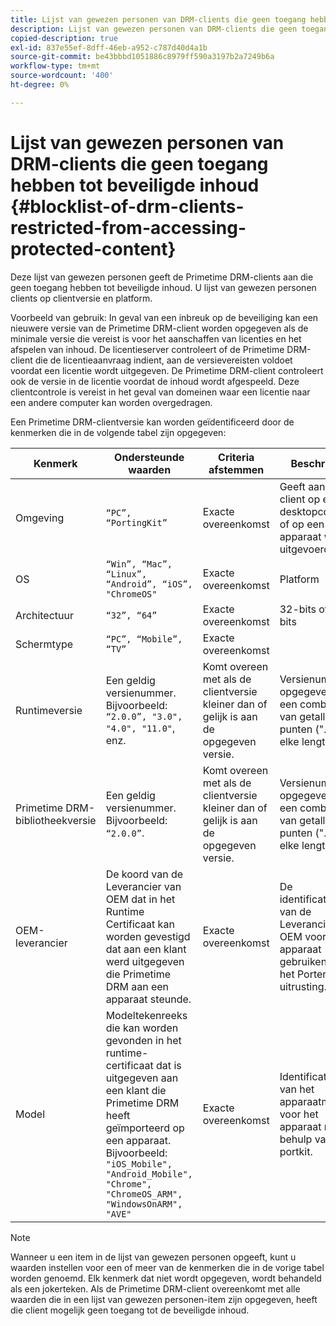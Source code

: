 ```yaml
---
title: Lijst van gewezen personen van DRM-clients die geen toegang hebben tot beveiligde inhoud
description: Lijst van gewezen personen van DRM-clients die geen toegang hebben tot beveiligde inhoud
copied-description: true
exl-id: 837e55ef-8dff-46eb-a952-c787d40d4a1b
source-git-commit: be43bbbd1051886c8979ff590a3197b2a7249b6a
workflow-type: tm+mt
source-wordcount: '400'
ht-degree: 0%

---
```


# Lijst van gewezen personen van DRM-clients die geen toegang hebben tot beveiligde inhoud {#blocklist-of-drm-clients-restricted-from-accessing-protected-content}

Deze lijst van gewezen personen geeft de Primetime DRM-clients aan die geen toegang hebben tot beveiligde inhoud. U lijst van gewezen personen clients op clientversie en platform.

Voorbeeld van gebruik: In geval van een inbreuk op de beveiliging kan een nieuwere versie van de Primetime DRM-client worden opgegeven als de minimale versie die vereist is voor het aanschaffen van licenties en het afspelen van inhoud. De licentieserver controleert of de Primetime DRM-client die de licentieaanvraag indient, aan de versievereisten voldoet voordat een licentie wordt uitgegeven. De Primetime DRM-client controleert ook de versie in de licentie voordat de inhoud wordt afgespeeld. Deze clientcontrole is vereist in het geval van domeinen waar een licentie naar een andere computer kan worden overgedragen.

Een Primetime DRM-clientversie kan worden geïdentificeerd door de kenmerken die in de volgende tabel zijn opgegeven:

| **Kenmerk** | **Ondersteunde waarden** | **Criteria afstemmen** | **Beschrijving** |
|---|---|---|---|
| Omgeving | `“PC”, “PortingKit”` | Exacte overeenkomst | Geeft aan of de client op een desktopcomputer of op een ander apparaat wordt uitgevoerd. |
| OS | `“Win”, “Mac”, “Linux”, “Android”, “iOS”, "ChromeOS"` | Exacte overeenkomst | Platform |
| Architectuur | `“32”, “64”` | Exacte overeenkomst | 32-bits of 64-bits |
| Schermtype | `“PC”, “Mobile”, “TV”` | Exacte overeenkomst |  |
| Runtimeversie | Een geldig versienummer. Bijvoorbeeld: `“2.0.0”, "3.0", "4.0", "11.0"`, enz. | Komt overeen met als de clientversie kleiner dan of gelijk is aan de opgegeven versie. | Versienummer is opgegeven als een combinatie van getallen en punten (&quot;.&quot;) van elke lengte. |
| Primetime DRM-bibliotheekversie | Een geldig versienummer. Bijvoorbeeld: `“2.0.0”`. | Komt overeen met als de clientversie kleiner dan of gelijk is aan de opgegeven versie. | Versienummer is opgegeven als een combinatie van getallen en punten (&quot;.&quot;) van elke lengte. |
| OEM-leverancier | De koord van de Leverancier van OEM dat in het Runtime Certificaat kan worden gevestigd dat aan een klant werd uitgegeven die Primetime DRM aan een apparaat steunde. | Exacte overeenkomst | De identificatiereeks van de Leverancier van OEM voor het apparaat gebruikend de het Porteren uitrusting. |
| Model | Modeltekenreeks die kan worden gevonden in het runtime-certificaat dat is uitgegeven aan een klant die Primetime DRM heeft geïmporteerd op een apparaat. Bijvoorbeeld: `"iOS_Mobile", "Android_Mobile", "Chrome", "ChromeOS_ARM", "WindowsOnARM", "AVE"` | Exacte overeenkomst | Identificatiereeks van het apparaatmodel voor het apparaat met behulp van de portkit. |

>[!NOTE]
>
>Wanneer u een item in de lijst van gewezen personen opgeeft, kunt u waarden instellen voor een of meer van de kenmerken die in de vorige tabel worden genoemd. Elk kenmerk dat niet wordt opgegeven, wordt behandeld als een jokerteken. Als de Primetime DRM-client overeenkomt met alle waarden die in een lijst van gewezen personen-item zijn opgegeven, heeft die client mogelijk geen toegang tot de beveiligde inhoud.
